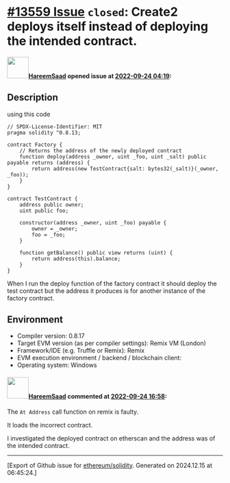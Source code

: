 # [\#13559 Issue](https://github.com/ethereum/solidity/issues/13559) `closed`: Create2 deploys itself instead of deploying the intended contract.

#### <img src="https://avatars.githubusercontent.com/u/88980688?u=054876c8bd8dd653dd9281615945a9ede020c7a4&v=4" width="50">[HareemSaad](https://github.com/HareemSaad) opened issue at [2022-09-24 04:19](https://github.com/ethereum/solidity/issues/13559):

## Description

using this code
```
// SPDX-License-Identifier: MIT
pragma solidity ^0.8.13;

contract Factory {
    // Returns the address of the newly deployed contract
    function deploy(address _owner, uint _foo, uint _salt) public payable returns (address) {
        return address(new TestContract{salt: bytes32(_salt)}(_owner, _foo));
    }
}

contract TestContract {
    address public owner;
    uint public foo;

    constructor(address _owner, uint _foo) payable {
        owner = _owner;
        foo = _foo;
    }

    function getBalance() public view returns (uint) {
        return address(this).balance;
    }
}
```
When I run the deploy function of the factory contract it should deploy the test contract but the address it produces is for another instance of the factory contract.


## Environment

- Compiler version: 0.8.17
- Target EVM version (as per compiler settings): Remix VM (London)
- Framework/IDE (e.g. Truffle or Remix): Remix
- EVM execution environment / backend / blockchain client:
- Operating system: Windows


#### <img src="https://avatars.githubusercontent.com/u/88980688?u=054876c8bd8dd653dd9281615945a9ede020c7a4&v=4" width="50">[HareemSaad](https://github.com/HareemSaad) commented at [2022-09-24 16:58](https://github.com/ethereum/solidity/issues/13559#issuecomment-1257015803):

The ```At Address``` call function on remix is faulty.

It loads the incorrect contract.

I investigated the deployed contract on etherscan and the address was of the intended contract.


-------------------------------------------------------------------------------



[Export of Github issue for [ethereum/solidity](https://github.com/ethereum/solidity). Generated on 2024.12.15 at 06:45:24.]
